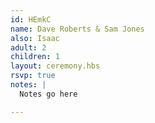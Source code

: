 ```yaml
---
id: HEmkC
name: Dave Roberts & Sam Jones
also: Isaac
adult: 2
children: 1
layout: ceremony.hbs
rsvp: true
notes: |
  Notes go here

---
```

